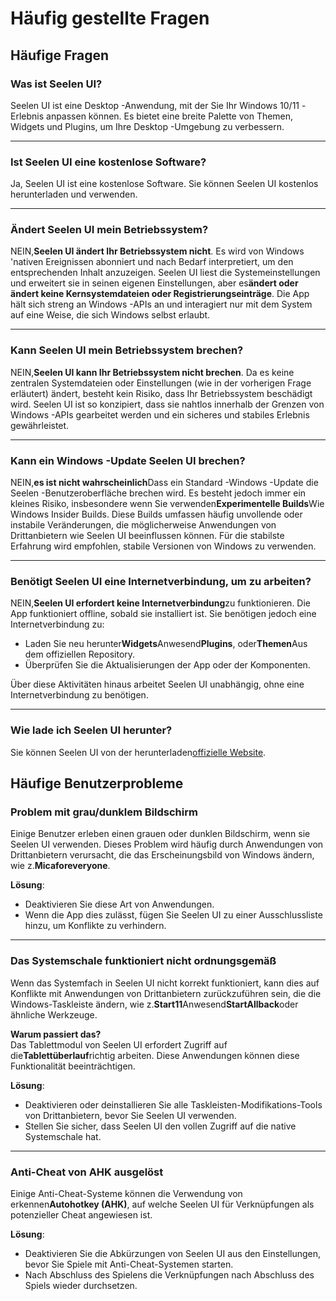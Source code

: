 # **Häufig gestellte Fragen**

## **Häufige Fragen**

### **Was ist Seelen UI?**

Seelen UI ist eine Desktop -Anwendung, mit der Sie Ihr Windows 10/11 -Erlebnis anpassen können. Es bietet eine breite Palette von Themen, Widgets und Plugins, um Ihre Desktop -Umgebung zu verbessern.

***

### **Ist Seelen UI eine kostenlose Software?**

Ja, Seelen UI ist eine kostenlose Software. Sie können Seelen UI kostenlos herunterladen und verwenden.

***

### **Ändert Seelen UI mein Betriebssystem?**

NEIN,**Seelen UI ändert Ihr Betriebssystem nicht**. Es wird von Windows 'nativen Ereignissen abonniert und nach Bedarf interpretiert, um den entsprechenden Inhalt anzuzeigen. Seelen UI liest die Systemeinstellungen und erweitert sie in seinen eigenen Einstellungen, aber es**ändert oder ändert keine Kernsystemdateien oder Registrierungseinträge**. Die App hält sich streng an Windows -APIs an und interagiert nur mit dem System auf eine Weise, die sich Windows selbst erlaubt.

***

### **Kann Seelen UI mein Betriebssystem brechen?**

NEIN,**Seelen UI kann Ihr Betriebssystem nicht brechen**. Da es keine zentralen Systemdateien oder Einstellungen (wie in der vorherigen Frage erläutert) ändert, besteht kein Risiko, dass Ihr Betriebssystem beschädigt wird. Seelen UI ist so konzipiert, dass sie nahtlos innerhalb der Grenzen von Windows -APIs gearbeitet werden und ein sicheres und stabiles Erlebnis gewährleistet.

***

### **Kann ein Windows -Update Seelen UI brechen?**

NEIN,**es ist nicht wahrscheinlich**Dass ein Standard -Windows -Update die Seelen -Benutzeroberfläche brechen wird. Es besteht jedoch immer ein kleines Risiko, insbesondere wenn Sie verwenden**Experimentelle Builds**Wie Windows Insider Builds. Diese Builds umfassen häufig unvollende oder instabile Veränderungen, die möglicherweise Anwendungen von Drittanbietern wie Seelen UI beeinflussen können. Für die stabilste Erfahrung wird empfohlen, stabile Versionen von Windows zu verwenden.

***

### **Benötigt Seelen UI eine Internetverbindung, um zu arbeiten?**

NEIN,**Seelen UI erfordert keine Internetverbindung**zu funktionieren. Die App funktioniert offline, sobald sie installiert ist. Sie benötigen jedoch eine Internetverbindung zu:

* Laden Sie neu herunter**Widgets**Anwesend**Plugins**, oder**Themen**Aus dem offiziellen Repository.
* Überprüfen Sie die Aktualisierungen der App oder der Komponenten.

Über diese Aktivitäten hinaus arbeitet Seelen UI unabhängig, ohne eine Internetverbindung zu benötigen.

***

### **Wie lade ich Seelen UI herunter?**

Sie können Seelen UI von der herunterladen[offizielle Website](https://seelen.io).

## **Häufige Benutzerprobleme**

### **Problem mit grau/dunklem Bildschirm**

Einige Benutzer erleben einen grauen oder dunklen Bildschirm, wenn sie Seelen UI verwenden. Dieses Problem wird häufig durch Anwendungen von Drittanbietern verursacht, die das Erscheinungsbild von Windows ändern, wie z.**Micaforeveryone**.

**Lösung**:

* Deaktivieren Sie diese Art von Anwendungen.
* Wenn die App dies zulässt, fügen Sie Seelen UI zu einer Ausschlussliste hinzu, um Konflikte zu verhindern.

***

### **Das Systemschale funktioniert nicht ordnungsgemäß**

Wenn das Systemfach in Seelen UI nicht korrekt funktioniert, kann dies auf Konflikte mit Anwendungen von Drittanbietern zurückzuführen sein, die die Windows-Taskleiste ändern, wie z.**Start11**Anwesend**StartAllback**oder ähnliche Werkzeuge.

**Warum passiert das?**\
Das Tablettmodul von Seelen UI erfordert Zugriff auf die**Tablettüberlauf**richtig arbeiten. Diese Anwendungen können diese Funktionalität beeinträchtigen.

**Lösung**:

* Deaktivieren oder deinstallieren Sie alle Taskleisten-Modifikations-Tools von Drittanbietern, bevor Sie Seelen UI verwenden.
* Stellen Sie sicher, dass Seelen UI den vollen Zugriff auf die native Systemschale hat.

***

### **Anti-Cheat von AHK ausgelöst**

Einige Anti-Cheat-Systeme können die Verwendung von erkennen**Autohotkey (AHK)**, auf welche Seelen UI für Verknüpfungen als potenzieller Cheat angewiesen ist.

**Lösung**:

* Deaktivieren Sie die Abkürzungen von Seelen UI aus den Einstellungen, bevor Sie Spiele mit Anti-Cheat-Systemen starten.
* Nach Abschluss des Spielens die Verknüpfungen nach Abschluss des Spiels wieder durchsetzen.
